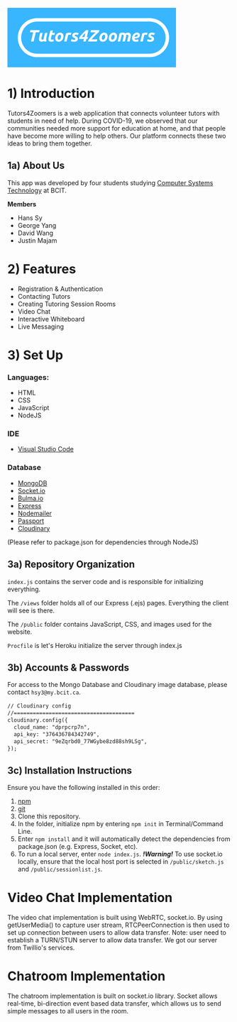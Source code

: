 ![Tutors4Zoomers Logo](https://github.com/hanssy130/COMP-2800-Team-DTC-13-Tutors4Zoomers/blob/master/public/resources/logo.png)

# 1) Introduction
Tutors4Zoomers is a web application that connects volunteer tutors with students in need of help. During COVID-19, we observed that our communities needed more support for education at home, and that people have become more willing to help others. Our platform connects these two ideas to bring them together.

## 1a) About Us
This app was developed by four students studying [Computer Systems Technology](https://www.bcit.ca/study/programs/5500dipma) at BCIT.

**Members**
* Hans Sy
* George Yang
* David Wang
* Justin Majam

# 2) Features
- Registration & Authentication
- Contacting Tutors
- Creating Tutoring Session Rooms
- Video Chat
- Interactive Whiteboard
- Live Messaging


# 3) Set Up

### Languages:
* HTML
* CSS
* JavaScript
* NodeJS

### IDE
* [Visual Studio Code](https://code.visualstudio.com/)

### Database
* [MongoDB](http://mongodb.com/)
* [Socket.io](https://socket.io/)
* [Bulma.io](https://bulma.io/)
* [Express](https://expressjs.com/)
* [Nodemailer](https://nodemailer.com/about/)
* [Passport](http://www.passportjs.org/docs/)
* [Cloudinary](https://cloudinary.com/)

(Please refer to package.json for dependencies through NodeJS)

## 3a) Repository Organization
`index.js` contains the server code and is responsible for initializing everything.

The `/views` folder holds all of our Express (.ejs) pages. Everything the client will see is there.

The `/public` folder contains JavaScript, CSS, and images used for the website.

`Procfile` is let's Heroku initialize the server through index.js

## 3b) Accounts & Passwords
For access to the Mongo Database and Cloudinary image database, please contact `hsy3@my.bcit.ca`.
```
// Cloudinary config
//======================================
cloudinary.config({
  cloud_name: "dprpcrp7n",
  api_key: "376436784342749",
  api_secret: "9eZqrbd0_77WGybe8zd88sh9LSg",
});
```

## 3c) Installation Instructions
Ensure you have the following installed in this order:
1. [npm](https://www.npmjs.com/get-npm)
2. [git](https://git-scm.com/downloads)
3. Clone this repository.
4. In the folder, initialize npm by entering `npm init` in Terminal/Command Line.
5. Enter `npm install` and it will automatically detect the dependencies from package.json (e.g. Express, Socket, etc).
6. To run a local server, enter `node index.js`.
***!Warning!*** To use socket.io locally, ensure that the local host port is selected in `/public/sketch.js` and `/public/sessionlist.js`. 

# Video Chat Implementation
The video chat implementation is built using WebRTC, socket.io. By using getUserMedia() to capture user stream, RTCPeerConnection is then used to set up connection between users to allow data transfer. Note: user need to establish a TURN/STUN server to allow data transfer. We got our server from Twillio's services.

# Chatroom Implementation
The chatroom implementation is built on socket.io library. Socket allows real-time, bi-direction event based data transfer, which allows us to send simple messages to all users in the room.
